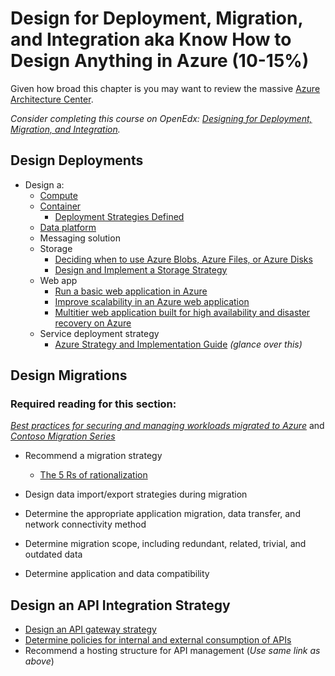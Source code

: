 # Design for Deployment, Migration, and Integration aka Know How to Design Anything in Azure (10-15%) 

Given how broad this chapter is you may want to review the massive [Azure Architecture Center](https://docs.microsoft.com/en-us/azure/architecture/).

*Consider completing this course on OpenEdx: [Designing for Deployment, Migration, and Integration](https://openedx.microsoft.com/courses/course-v1:Microsoft+AZ-301.3+2019_T1/course/).*

## Design Deployments
* Design a:
    * [Compute](https://docs.microsoft.com/en-us/azure/architecture/guide/technology-choices/compute-overview)
    * [Container](https://docs.microsoft.com/en-us/azure/architecture/example-scenario/apps/devops-with-aks)
        * [Deployment Strategies Defined](http://blog.itaysk.com/2017/11/20/deployment-strategies-defined)
    * [Data platform](https://docs.microsoft.com/en-us/azure/architecture/data-guide/)
    * Messaging solution
    * Storage
        * [Deciding when to use Azure Blobs, Azure Files, or Azure Disks](https://docs.microsoft.com/en-us/azure/storage/common/storage-decide-blobs-files-disks)
        * [Design and Implement a Storage Strategy](https://www.lynda.com/Azure-tutorials/Microsoft-Azure-Design-Implement-Storage-Strategy/534642-2.html)
    * Web app
        * [Run a basic web application in Azure](https://docs.microsoft.com/en-us/azure/architecture/reference-architectures/app-service-web-app/basic-web-app)
        * [Improve scalability in an Azure web application](https://docs.microsoft.com/en-us/azure/architecture/reference-architectures/app-service-web-app/scalable-web-app)
        * [Multitier web application built for high availability and disaster recovery on Azure](https://docs.microsoft.com/en-us/azure/architecture/example-scenario/infrastructure/multi-tier-app-disaster-recovery)
    * Service deployment strategy
        * [Azure Strategy and Implementation Guide](https://azure.microsoft.com/en-us/resources/azure-strategy-and-implementation-guide/en-us/) *(glance over this)*

## Design Migrations

### Required reading for this section:
 *[Best practices for securing and managing workloads migrated to Azure](https://docs.microsoft.com/en-us/azure/migrate/migrate-best-practices-security-management)* and *[Contoso Migration Series](https://docs.microsoft.com/en-us/azure/migrate/contoso-migration-overview)*

* Recommend a migration strategy
    * [The 5 Rs of rationalization](https://docs.microsoft.com/en-us/azure/architecture/cloud-adoption/digital-estate/5-rs-of-rationalization)

* Design data import/export strategies during migration
* Determine the appropriate application migration, data transfer, and network connectivity method
* Determine migration scope, including redundant, related, trivial, and outdated data
* Determine application and data compatibility


## Design an API Integration Strategy
* [Design an API gateway strategy](https://docs.microsoft.com/en-us/azure/architecture/best-practices/api-design)
* [Determine policies for internal and external consumption of APIs](https://docs.microsoft.com/en-us/azure/architecture/best-practices/api-implementation)
* Recommend a hosting structure for API management (*Use same link as above*)